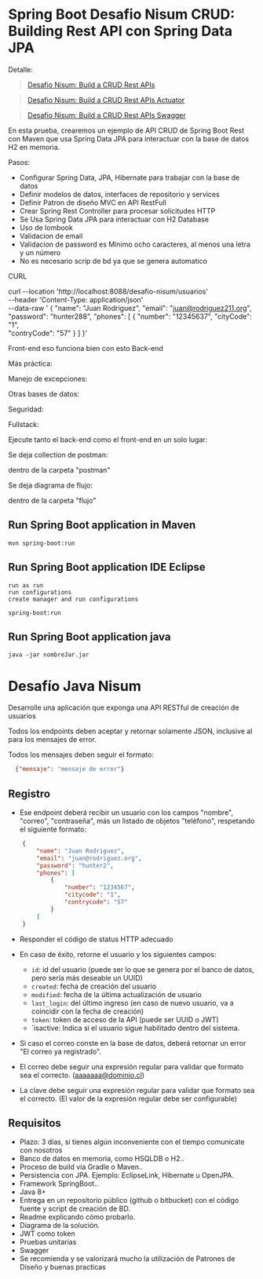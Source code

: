 # Spring Boot Desafio Nisum CRUD: Building Rest API con Spring Data JPA

Detalle:

> [Desafio Nisum: Build a CRUD Rest APIs](http://localhost:8088/desafio-nisum/)

> [Desafio Nisum: Build a CRUD Rest APIs Actuator](http://localhost:8088/desafio-nisum/actuator/health)

> [Desafio Nisum: Build a CRUD Rest APIs Swagger]( http://localhost:8088/desafio-nisum/swagger-ui.htm)



 
En esta prueba, crearemos un ejemplo de API CRUD de Spring Boot Rest con Maven que usa Spring Data JPA para interactuar con la base de datos H2 en memoria. 

Pasos:

- Configurar Spring Data, JPA, Hibernate para trabajar con la base de datos
- Definir modelos de datos, interfaces de repositorio y services
- Definir Patron de diseño MVC en API RestFull
- Crear Spring Rest Controller para procesar solicitudes HTTP
- Se Usa Spring Data JPA para interactuar con H2 Database
- Uso de lombook
- Validacion de email
- Validacion de password es Mínimo ocho caracteres, al menos una letra y un número
- No es necesario scrip de bd ya que se genera automatico

CURL
> 
curl --location 'http://localhost:8088/desafio-nisum/usuarios' \
--header 'Content-Type: application/json' \
--data-raw ' {
        "name": "Juan Rodriguez",
        "email": "juan@rodriguez211.org",
        "password": "hunter288",
        "phones": [
            {
                "number": "12345637",
                "cityCode": "1",			
                "contryCode": "57"
            }
        ]
    }'
	
Front-end eso funciona bien con esto Back-end
> 

Más práctica:
>

Manejo de excepciones:
>

Otras bases de datos:
>

Seguridad:
>

Fullstack:
> 

Ejecute tanto el back-end como el front-end en un solo lugar:
> 

Se deja collection de postman:
> 

dentro de la carpeta "postman"

Se deja diagrama de flujo:
> 

dentro de la carpeta "flujo"

## Run Spring Boot application in Maven
```
mvn spring-boot:run
```

## Run Spring Boot application IDE Eclipse
```
run as run
run configurations
create manager and run configurations

spring-boot:run
```

## Run Spring Boot application java
```
java -jar nombreJar.jar
```

# Desafío Java Nisum

Desarrolle una aplicación que exponga una API RESTful de creación de usuarios

Todos los endpoints deben aceptar y retornar solamente JSON, inclusive al para los mensajes de error.

Todos los mensajes deben seguir el formato:

```json
  {"mensaje": "mensaje de error"}
```

## Registro
* Ese endpoint deberá recibir un usuario con los campos "nombre", "correo", "contraseña", más un listado de objetos "teléfono", respetando el siguiente formato:
```json
    {
        "name": "Juan Rodriguez",
        "email": "juan@rodriguez.org",
        "password": "hunter2",
        "phones": [
            {
                "number": "1234567",
                "citycode": "1",			
                "contrycode": "57"
            }
        ]
    }
```
* Responder el código de status HTTP adecuado
* En caso de éxito, retorne el usuario y los siguientes campos:
   * `id`: id del usuario (puede ser lo que se genera por el banco de datos, pero sería más deseable un UUID)
   * `created`: fecha de creación del usuario
   * `modified`: fecha de la última actualización de usuario
   * `last_login`: del último ingreso (en caso de nuevo usuario, va a coincidir con la fecha de creación)
   * `token`: token de acceso de la API (puede ser UUID o JWT)
   * `isactive: Indica si el usuario sigue habilitado dentro del sistema.
   
* Si caso el correo conste en la base de datos, deberá retornar un error "El correo ya registrado".
* El correo debe seguir una expresión regular para validar que formato sea el correcto. (aaaaaaa@dominio.cl)
* La clave debe seguir una expresión regular para validar que formato sea el correcto. (El valor de la expresión regular debe ser configurable)



## Requisitos
* Plazo: 3 días, si tienes algún inconveniente con el tiempo comunicate con nosotros
* Banco de datos en memoria, como HSQLDB o H2..
* Proceso de build via Gradle o Maven..
* Persistencia con JPA. Ejemplo: EclipseLink, Hibernate u OpenJPA.
* Framework SpringBoot..
* Java 8+
* Entrega en un repositorio público (github o bitbucket) con el código fuente y script de creación de BD.
* Readme explicando cómo probarlo.
* Diagrama de la solución.
* JWT como token
* Pruebas unitarias
* Swagger
* Se recomienda y se valorizará mucho la utilización de Patrones de Diseño y buenas practicas
